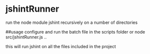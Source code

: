jshintRunner
============

run the node module jshint recursively on a number of directories

##usage
configure and run the batch file in the scripts folder
or
node src/jshintRunner.js ..

this will run jshint on all the files included in the project
